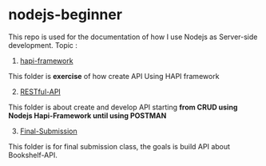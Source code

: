 # nodejs-beginner
This repo is used for the documentation of how I use Nodejs as Server-side development.
Topic :
1. [hapi-framework](hapi-framework)

This folder is **exercise** of how create API Using HAPI framework

2. [RESTful-API](RESTful-api)

This folder is about create and develop API starting **from CRUD using Nodejs Hapi-Framework until using POSTMAN**

3. [Final-Submission](proyek-akhir-bookshelf-api)

This folder is for final submission class, the goals is build API about Bookshelf-API.
